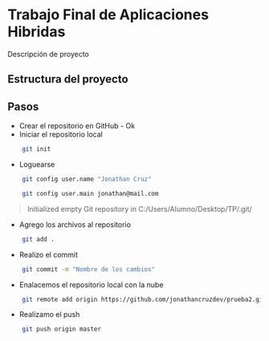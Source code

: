 # Trabajo Final de Aplicaciones Hibridas

Descripción de proyecto

## Estructura del proyecto


## Pasos
- Crear el repositorio en GitHub - Ok
- Iniciar el repositorio local
``` bash
    git init
```
- Loguearse
``` bash
    git config user.name "Jonathan Cruz"
```
``` bash
    git config user.main jonathan@mail.com
```
> Initialized empty Git repository in C:/Users/Alumno/Desktop/TP/.git/
- Agrego los archivos al repositorio
``` bash
    git add .
```
- Realizo el commit
``` bash
    git commit -m "Nombre de los cambios"
```
- Enalacemos el repositorio local con la nube
``` bash
    git remote add origin https://github.com/jonathancruzdev/prueba2.git
```

- Realizamo el push
``` bash
    git push origin master
```